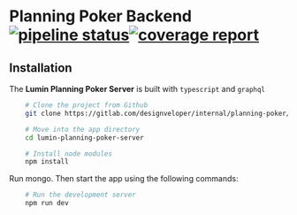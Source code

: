 # Planning Poker Backend[![pipeline status](https://gitlab.com/designveloper/internal/planning-poker/lumin-planning-poker-server/badges/develop/pipeline.svg)](https://gitlab.com/designveloper/internal/planning-poker/lumin-planning-poker-server/-/commits/develop)[![coverage report](https://gitlab.com/designveloper/internal/planning-poker/lumin-planning-poker-server/badges/develop/coverage.svg)](https://gitlab.com/designveloper/internal/planning-poker/lumin-planning-poker-server/-/commits/develop)


## Installation

The **Lumin Planning Poker Server** is built with `typescript` and `graphql`

```sh
    # Clone the project from Github
    git clone https://gitlab.com/designveloper/internal/planning-poker/lumin-planning-poker-server.git

    # Move into the app directory
    cd lumin-planning-poker-server

    # Install node modules
    npm install
```

Run mongo. Then start the app using the following commands:

```sh
    # Run the development server
    npm run dev
```
